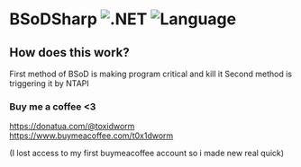 # BSoDSharp ![.NET](https://img.shields.io/badge/.NET-4.8-blueviolet?style=flat-square&logo=microsoft) ![Language](https://img.shields.io/badge/Language-C%23-blue)

## How does this work?
First method of BSoD is making program critical and kill it
Second method is triggering it by NTAPI

### Buy me a coffee <3
https://donatua.com/@toxidworm
https://www.buymeacoffee.com/t0x1dworm

(I lost access to my first buymeacoffee account so i made new real quick)
